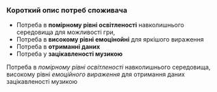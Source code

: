 ### Короткий опис потреб споживача
- Потреба в **помірному рівні освітленості** навколишнього середовища для можливості гри, 
- Потреба в **високому рівні емоцінойні** для яркішого вираження
- Потреба в **отриманні даних** 
- Потреба у **зацікавленості музикою**  

Потреба в *помірному рівні освітленості* навколишнього середовища, високому рівні *емоційного вираження* для отримання даних зацікавленості музикою
